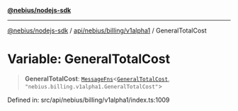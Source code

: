 [**@nebius/nodejs-sdk**](../../../../../README.md)

---

[@nebius/nodejs-sdk](../../../../../README.md) / [api/nebius/billing/v1alpha1](../README.md) / GeneralTotalCost

# Variable: GeneralTotalCost

> **GeneralTotalCost**: [`MessageFns`](../../../../../runtime/protos/core/interfaces/MessageFns.md)\<[`GeneralTotalCost`](../interfaces/GeneralTotalCost.md), `"nebius.billing.v1alpha1.GeneralTotalCost"`\>

Defined in: src/api/nebius/billing/v1alpha1/index.ts:1009
